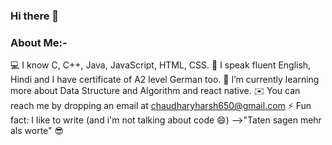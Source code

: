 
### Hi there 👋

### About Me:-

💻 I know C, C++, Java, JavaScript, HTML, CSS.
👨 I speak fluent English, Hindi and I have certificate of A2 level German too.
🌱 I’m currently learning more about Data Structure and Algorithm and react native.
✉️ You can reach me by dropping an email at chaudharyharsh650@gmail.com
⚡ Fun fact: I like to write (and i'm not talking about code 😄) -->"Taten sagen mehr als worte" 😎
